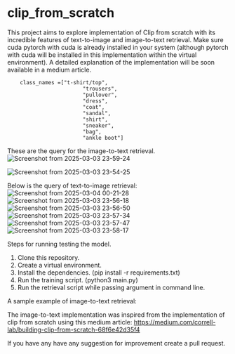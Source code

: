 # clip_from_scratch

This project aims to explore implementation of Clip from scratch with its incredible features of text-to-image and image-to-text retrieval. Make sure cuda pytorch with cuda is already installed in your system (although pytorch with cuda will be installed in this implementation within the virtual environment). A detailed explanation of the implementation will be soon available in a medium article.
```
    class_names =["t-shirt/top",
                        "trousers",
                        "pullover",
                        "dress",
                        "coat",
                        "sandal",
                        "shirt",
                        "sneaker",
                        "bag",
                        "ankle boot"]
```
These are the query for the image-to-text retrieval.
![Screenshot from 2025-03-03 23-59-24](https://github.com/user-attachments/assets/cd2554b7-85b6-46da-a97c-adc889e2fe63)

![Screenshot from 2025-03-03 23-54-25](https://github.com/user-attachments/assets/f7c5dceb-ff85-4aeb-822e-6d59db02c17a)

Below is the query of text-to-image retrieval:
![Screenshot from 2025-03-04 00-21-28](https://github.com/user-attachments/assets/7099a6a1-8014-478f-a3d9-a427faa09caa)
![Screenshot from 2025-03-03 23-56-18](https://github.com/user-attachments/assets/7f031a97-15ea-40a1-98ae-247e829678f3)
![Screenshot from 2025-03-03 23-56-50](https://github.com/user-attachments/assets/48e0e5fd-a7d5-4aee-b121-b48d70a1c2e5)
![Screenshot from 2025-03-03 23-57-34](https://github.com/user-attachments/assets/ad573247-48ae-4499-8546-1dd1cae8591f)
![Screenshot from 2025-03-03 23-57-47](https://github.com/user-attachments/assets/4440ac87-f895-43a7-8965-eac531715823)
![Screenshot from 2025-03-03 23-58-17](https://github.com/user-attachments/assets/0bf7d08b-b4fc-479a-a2de-3c4ad0ff495d)



Steps for running testing the model. 
1. Clone this repository.
2. Create a virtual environment.
3. Install the dependencies. (pip install -r requirements.txt)
4. Run the training script. (python3 main.py)
5. Run the retrieval script while passing argument in command line.

A sample example of image-to-text retrieval:




The image-to-text implementation was inspired from the implementation of clip from scratch using this medium article: https://medium.com/correll-lab/building-clip-from-scratch-68f6e42d35f4

If you have any have any suggestion for improvement create a pull request.
